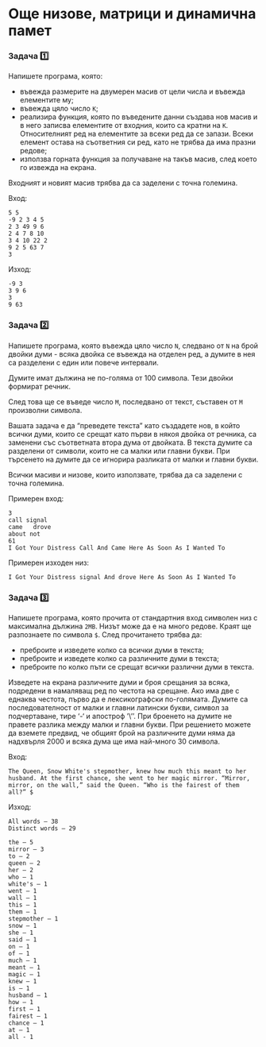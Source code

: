 # Още низове, матрици и динамична памет

### Задача :one:
Напишете програма, която:
 - въвежда размерите на двумерен масив от цели числа и въвежда елементите му;
 - въвежда цяло число `К`;
 - реализира функция, която по въведените данни създава нов масив и в него записва елементите от входния, които са кратни на `К`. Относителният ред на елементите за всеки ред да се запази. Всеки елемент остава на съответния си ред, като не трябва да има празни редове;
 - използва горната функция за получаване на такъв масив, след което го извежда на екрана.
 
 Входният и новият масив трябва да са заделени с точна големина.

 Вход:
 ```
 5 5 
 -9 2 3 4 5
 2 3 49 9 6
 2 4 7 8 10
 3 4 10 22 2
 9 2 5 63 7
 3
 ```

 Изход:
 ```
 -9 3
 3 9 6
 3
 9 63
 ```

 ### Задача :two:
Напишете програма, която въвежда цяло число `N`, следвано от `N` на брой двойки думи - всяка двойка се въвежда на отделен ред, а думите в нея са разделени с един или повече интервали.

Думите имат дължина не по-голяма от 100 символа. Тези двойки формират речник.

След това ще се въведе число `M`, последвано от текст, съставен от `М` произволни символа.

Вашата задача е да “преведете текста” като създадете нов, в който всички думи, които се срещат като първи в някоя двойка от речника, са заменени със съответната втора дума от двойката. В текста думите са разделени от символи, които не са малки или главни букви. При търсенето на думите да се игнорира разликата от малки и главни букви.
 
Всички масиви и низове, които използвате, трябва да са заделени с точна големина.

Примерен вход:
```
3
call signal
came   drove
about not
61
I Got Your Distress Call And Came Here As Soon As I Wanted To
```

Примерен изходен низ:
```
I Got Your Distress signal And drove Here As Soon As I Wanted To
```

### Задача :three:
Напишете програма, която прочита от стандартния вход символен низ с максимална дължина `2MB`. Низът може да е на много редове. Краят ще разпознаете по символа `$`. След прочитането трябва да: 	

* преброите и изведете колко са всички думи в текста; 	
* преброите и изведете колко са различните думи в текста; 	
* преброите по колко пъти се срещат всички различни думи в текста. 

Изведете на екрана различните думи и броя срещания за всяка, подредени в намаляващ ред по честота на срещане. Ако има две с еднаква честота, първо да е лексикографски по-голямата. Думите са последователност от малки и главни латински букви, символ за подчертаване, тире ‘-‘ и апостроф ’\’’. При броенето на думите не правете разлика между малки и главни букви. При решението можете да вземете предвид, че общият брой на различните думи няма да надхвърля 2000 и всяка дума ще има най-много 30 символа.

Вход: 	
```
The Queen, Snow White's stepmother, knew how much this meant to her husband. At the first chance, she went to her magic mirror. “Mirror, mirror, on the wall,” said the Queen. “Who is the fairest of them all?” $
```

Изход:
```  
All words – 38  
Distinct words – 29  
  
the – 5  
mirror – 3  
to – 2  
queen – 2  
her – 2  
who – 1  
white's – 1  
went – 1  
wall – 1
this – 1
them – 1    
stepmother – 1  
snow – 1  
she – 1  
said – 1  
on – 1  
of – 1  
much – 1  
meant – 1  
magic – 1  
knew – 1  
is – 1  
husband – 1  
how – 1  
first – 1  
fairest – 1  
chance – 1  
at – 1  
all - 1
```
